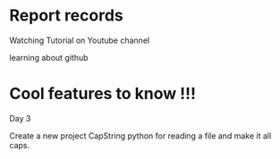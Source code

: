 # Report records

Watching Tutorial on Youtube channel

learning about github

# Cool features to know !!!


Day 3 

Create a new project CapString python for reading a file and make it all caps. 
